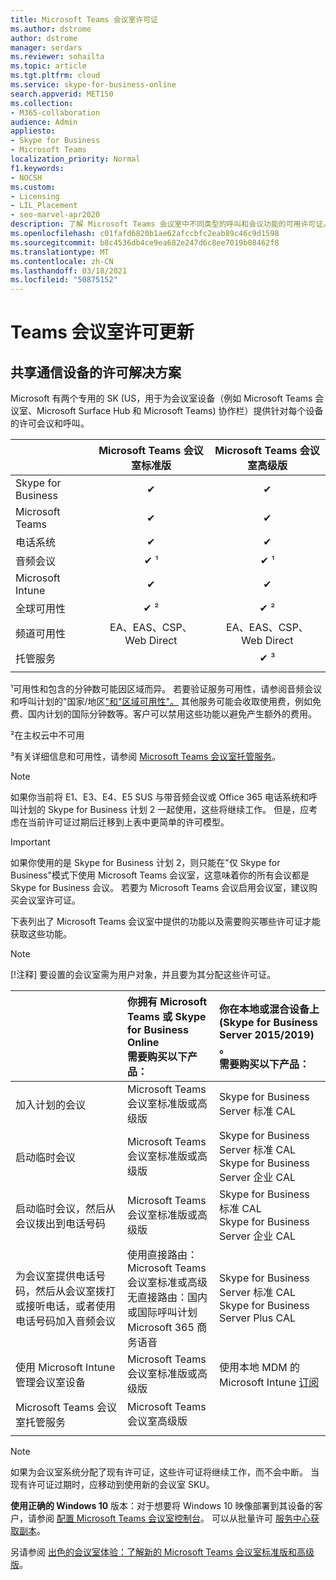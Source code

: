 ```yaml
---
title: Microsoft Teams 会议室许可证
ms.author: dstrome
author: dstrome
manager: serdars
ms.reviewer: sohailta
ms.topic: article
ms.tgt.pltfrm: cloud
ms.service: skype-for-business-online
search.appverid: MET150
ms.collection:
- M365-collaboration
audience: Admin
appliesto:
- Skype for Business
- Microsoft Teams
localization_priority: Normal
f1.keywords:
- NOCSH
ms.custom:
- Licensing
- LIL_Placement
- seo-marvel-apr2020
description: 了解 Microsoft Teams 会议室中不同类型的呼叫和会议功能的可用许可证。
ms.openlocfilehash: c01fafd6820b1ae62afccbfc2eab89c46c9d1598
ms.sourcegitcommit: b8c4536db4ce9ea682e247d6c8ee7019b08462f8
ms.translationtype: MT
ms.contentlocale: zh-CN
ms.lasthandoff: 03/18/2021
ms.locfileid: "50875152"
---
```

# <a name="teams-meeting-room-licensing-update"></a>Teams 会议室许可更新

## <a name="licensing-solutions-for-shared-communication-devices"></a>共享通信设备的许可解决方案

Microsoft 有两个专用的 SK (US，用于为会议室设备（例如 Microsoft Teams 会议室、Microsoft Surface Hub 和 Microsoft Teams) 协作栏）提供针对每个设备的许可会议和呼叫。

||Microsoft Teams 会议室标准版 |Microsoft Teams 会议室高级版 |
|:--- |:---: |:---: |
|Skype for Business |&#x2714;| &#x2714;|
|Microsoft Teams|  &#x2714;|  &#x2714;|
|电话系统|  &#x2714;|  &#x2714;|
|音频会议|&#x2714; &sup1;|&#x2714; &sup1;|
|Microsoft Intune|&#x2714;|&#x2714;|  
|全球可用性 | &#x2714; &sup2;| &#x2714; &sup2;|
|频道可用性 | EA、EAS、CSP、 <br/>Web Direct | EA、EAS、CSP、 <br/>Web Direct |
|托管服务 | | &#x2714; &sup3;|
| | | |

&sup1;可用性和包含的分钟数可能因区域而异。 若要验证服务可用性，请参阅音频会议和呼叫计划的"国家/地区["和"区域可用性"。](https://docs.microsoft.com/microsoftteams/country-and-region-availability-for-audio-conferencing-and-calling-plans) 其他服务可能会收取使用费，例如免费、国内计划的国际分钟数等。客户可以禁用这些功能以避免产生额外的费用。  

&sup2;在主权云中不可用  

&sup3;有关详细信息和可用性，请参阅 [Microsoft Teams 会议室托管服务](microsoft-teams-rooms-premium.md)。

> [!NOTE]
> 如果你当前将 E1、E3、E4、E5 SUS 与带音频会议或 Office 365 电话系统和呼叫计划的 Skype for Business 计划 2 一起使用，这些将继续工作。 但是，应考虑在当前许可证过期后迁移到上表中更简单的许可模型。

> [!IMPORTANT]
> 如果你使用的是 Skype for Business 计划 2，则只能在"仅 Skype for Business"模式下使用 Microsoft Teams 会议室，这意味着你的所有会议都是 Skype for Business 会议。 若要为 Microsoft Teams 会议启用会议室，建议购买会议室许可证。 

下表列出了 Microsoft Teams 会议室中提供的功能以及需要购买哪些许可证才能获取这些功能。
  
> [!NOTE]
> [!注释] 要设置的会议室需为用户对象，并且要为其分配这些许可证。

|  | 你拥有 Microsoft Teams 或 Skype for Business Online <br/> 需要购买以下产品：   |你在本地或混合设备上 (Skype for Business Server 2015/2019) 。 <br/> 需要购买以下产品：|
|:-----|:-----|:-----|
|加入计划的会议  | Microsoft Teams 会议室标准版或高级版  |Skype for Business Server 标准 CAL  |
|启动临时会议 | Microsoft Teams 会议室标准版或高级版  |Skype for Business Server 标准 CAL  <br/> Skype for Business Server 企业 CAL|
|启动临时会议，然后从会议拨出到电话号码 |  Microsoft Teams 会议室标准版或高级版 |Skype for Business 标准 CAL  <br/> Skype for Business Server 企业 CAL|
|为会议室提供电话号码，然后从会议室拨打或接听电话，或者使用电话号码加入音频会议  | 使用直接路由：Microsoft Teams 会议室标准或高级<br/>无直接路由：国内或国际呼叫计划<br/>Microsoft 365 商务语音  |Skype for Business Server 标准 CAL  <br/> Skype for Business Server Plus CAL  |
|使用 Microsoft Intune 管理会议室设备 |Microsoft Teams 会议室标准版或高级版  |使用本地 MDM 的 Microsoft Intune [订阅](https://docs.microsoft.com/configmgr/mdm/plan-design/plan-on-premises-mdm) |
|Microsoft Teams 会议室托管服务 | Microsoft Teams 会议室高级版 ||
| |||

> [!NOTE]
> 如果为会议室系统分配了现有许可证，这些许可证将继续工作，而不会中断。 当现有许可证过期时，应移动到使用新的会议室 SKU。  

 **使用正确的 Windows 10** 版本：对于想要将 Windows 10 映像部署到其设备的客户，请参阅 [配置 Microsoft Teams 会议室控制台](https://docs.microsoft.com/microsoftteams/room-systems/console)。 可以从批量许可 [服务中心获取副本](https://www.microsoft.com/Licensing/servicecenter/)。 
 
 另请参阅 [出色的会议室体验：了解新的 Microsoft Teams 会议室标准版和高级版](https://www.microsoft.com/microsoft-365/blog/2020/07/21/microsoft-teams-meetings-hybrid-workplace-options/)。
